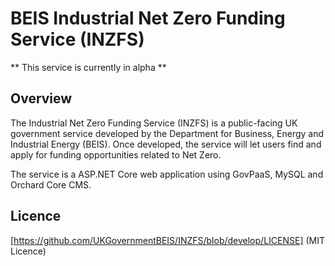 # BEIS Industrial Net Zero Funding Service (INZFS)

** This service is currently in alpha **

## Overview
The Industrial Net Zero Funding Service (INZFS) is a public-facing UK government service developed by the Department for Business, Energy and Industrial Energy (BEIS). Once developed, the service will let users find and apply for funding opportunities related to Net Zero.

The service is a ASP.NET Core web application using GovPaaS, MySQL and Orchard Core CMS.

## Licence
[https://github.com/UKGovernmentBEIS/INZFS/blob/develop/LICENSE] (MIT Licence)
